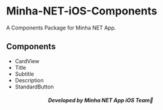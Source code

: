 # Minha-NET-iOS-Components

A Components Package for Minha NET App.

## Components
- CardView
- Title
- Subtitle
- Description
- StandardButton


<h5 align="center">Developed by Minha NET App iOS Team🍎</h5>
